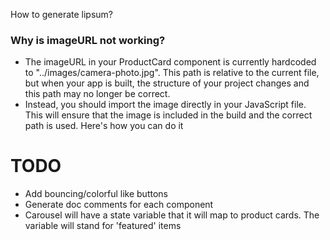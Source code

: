 How to generate lipsum?

### Why is imageURL not working?
- The imageURL in your ProductCard component is currently hardcoded to "../images/camera-photo.jpg". This path is relative to the current file, but when your app is built, the structure of your project changes and this path may no longer be correct.
- Instead, you should import the image directly in your JavaScript file. This will ensure that the image is included in the build and the correct path is used. Here's how you can do it

# TODO
* Add bouncing/colorful like buttons
* Generate doc comments for each component
* Carousel will have a state variable that it will map to product cards. The variable will stand for 'featured' items
